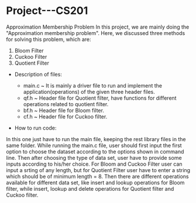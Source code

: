 # Project---CS201
Approximation Membership Problem
In this project, we are mainly doing the "Approximation membership problem". Here, we discussed three methods for solving this problem, which are:
  1. Bloom Filter
  2. Cuckoo Filter
  3. Quotient Filter

* Description of files:

  * main.c ~ It is mainly a driver file to run and implement the application(operations) of the given three header files.
  * qf.h ~ Header file for Quotient filter, have functions for different operations related to quotient filter.
  * bf.h ~ Header file for Bloom filter.
  * cf.h ~ Header file for Cuckoo filter.

* How to run code:


 In this one just have to run the main file, keeping the rest library files in the same folder. While running the main.c file, user should first input the first option   to choose the dataset according to the options shown in command line. Then after choosing the type of data set, user have to provide some inputs according to his/her     choice. 
 For Bloom and Cuckoo Filter user can input a srting of any length, but for Quotient Filter user have to enter a string which should be of minimum length = 8. 
Then there are different operations available for different data set, like insert and lookup operations for Bloom filter, while insert, lookup and delete operations     for Quotient filter and Cuckoo filter.

